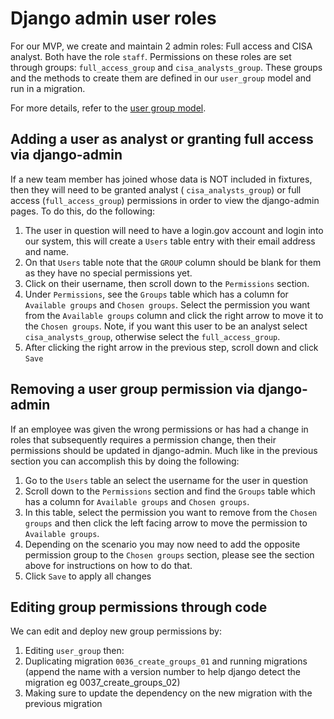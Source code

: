 # Django admin user roles

For our MVP, we create and maintain 2 admin roles:
Full access and CISA analyst. Both have the role `staff`.
Permissions on these roles are set through groups:
`full_access_group` and `cisa_analysts_group`. These
groups and the methods to create them are defined in
our `user_group` model and run in a migration.

For more details, refer to the [user group model](../../src/registrar/models/user_group.py).

## Adding a user as analyst or granting full access via django-admin

If a new team member has joined whose data is NOT included in fixtures,
then they will need to be granted analyst ( `cisa_analysts_group`) or full access (`full_access_group`) permissions in order to view the django-admin pages.
To do this, do the following:

1. The user in question will need to have a login.gov account and login into our system, this will create a `Users` table entry with their email address and name.
2. On that `Users` table note that the `GROUP` column should be blank for them as they have no special permissions yet.
3. Click on their username, then scroll down to the `Permissions` section.
4. Under `Permissions`, see the `Groups` table which has a column for `Available groups` and `Chosen groups`. Select the permission you want from the `Available groups` column and click the right arrow to move it to the  `Chosen groups`. Note, if you want this user to be an analyst select `cisa_analysts_group`, otherwise select the `full_access_group`.
5. After clicking the right arrow in the previous step, scroll down and click `Save`

## Removing a user group permission via django-admin

If an employee was given the wrong permissions or has had a change in roles that subsequently requires a permission change, then their permissions should be updated in django-admin. Much like in the previous section you can accomplish this by doing the following:

1. Go to the `Users` table an select the username for the user in question
2. Scroll down to the `Permissions` section and find the `Groups` table which has a column for `Available groups` and `Chosen groups`.
3. In this table, select the permission you want to remove from the `Chosen groups` and then click the left facing arrow to move the permission to `Available groups`.
4. Depending on the scenario you may now need to add the opposite permission group to the `Chosen groups` section, please see the section above for instructions on how to do that.
5. Click `Save` to apply all changes

## Editing group permissions through code

We can edit and deploy new group permissions by:

1. Editing `user_group` then:
2. Duplicating migration `0036_create_groups_01`
and running migrations (append the name with a version number
to help django detect the migration eg 0037_create_groups_02)
3. Making sure to update the dependency on the new migration with the previous migration